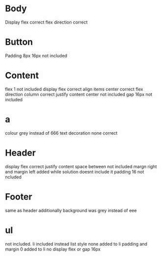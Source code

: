 # Body
Display flex correct
flex direction correct

# Button
Padding 8px 16px not included

# Content
flex 1 not included
display flex correct
align items center correct
flex direction column correct
justify content center not included
gap 16px not included

# a
colour grey instead of 666
text decoration none correct

# Header
display flex correct
justify content space between not included
margn right and margin left added while solution doesnt include it
padding 16 not ncluded

# Footer
same as header
additionally background was grey instead of eee

# ul
not included. li included instead
list style none added to li
padding and margin 0 added to li
no display flex or gap 16px